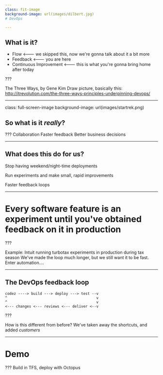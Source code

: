```yaml
---
class: fit-image
background-image: url(images/dilbert.jpg)
# DevOps

---
```


## What is it?

- Flow                   <--- we skipped this, now we're gonna talk about it a bit more
- Feedback               <--- you are here
- Continuous Improvement <--- this is what you're gonna bring home after today

???

The Three Ways, by Gene Kim
Draw picture, basically this: http://itrevolution.com/the-three-ways-principles-underpinning-devops/

---
class: full-screen-image
background-image: url(images/startrek.png)

## So what is it _really_?

???
Collaboration
Faster feedback
Better business decisions

---

## What does this do for us?
Stop having weekend/night-time deployments

Run experiments and make small, rapid improvements

Faster feedback loops

---

# Every software feature is an experiment until you've obtained feedback on it in production

???

Example: Intuit running turbotax experiments in production during tax season
We've made the loop much longer, but we still want it to be fast. Enter automation....

---

## The DevOps feedback loop

```
codez ----> build ---> deploy ---> test --v
^                                         v
^                                         v
<--- changes <--- reviews <--- deliver <--v
```

???

How is this different from before? We've taken away the shortcuts, and added *customers*

---

# Demo

???
Build in TFS, deploy with Octopus
